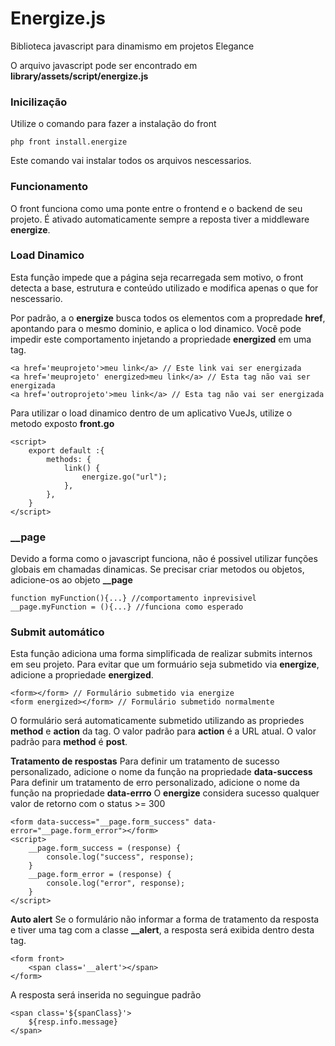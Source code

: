 # Energize.js

Biblioteca javascript para dinamismo em projetos Elegance

O arquivo javascript pode ser encontrado em **library/assets/script/energize.js**

### Inicilização

Utilize o comando para fazer a instalação do front

    php front install.energize

Este comando vai instalar todos os arquivos nescessarios. 

### Funcionamento

O front funciona como uma ponte entre o frontend e o backend de seu projeto. É ativado automaticamente sempre a reposta tiver a middleware **energize**.

### Load Dinamico

Esta função impede que a página seja recarregada sem motivo, o front detecta a base, estrutura e conteúdo utilizado e modifica apenas o que for nescessario.

Por padrão, a o **energize** busca todos os elementos com a propredade **href**, apontando para o mesmo dominio, e aplica o lod dinamico. Você pode impedir este comportamento injetando a propriedade **energized** em uma tag.

    <a href='meuprojeto'>meu link</a> // Este link vai ser energizada
    <a href='meuprojeto' energized>meu link</a> // Esta tag não vai ser energizada
    <a href='outroprojeto'>meu link</a> // Esta tag não vai ser energizada

Para utilizar o load dinamico dentro de um aplicativo VueJs, utilize o metodo exposto **front.go**

    <script>
        export default :{
            methods: {
                link() {
                    energize.go("url");
                },
            },
        }
    </script>

### __page

Devido a forma como o javascript funciona, não é possivel utilizar funções globais em chamadas dinamicas. Se precisar criar metodos ou objetos, adicione-os ao objeto **__page**

    function myFunction(){...} //comportamento inprevisivel
    __page.myFunction = (){...} //funciona como esperado

### Submit automático

Esta função adiciona uma forma simplificada de realizar submits internos em seu projeto.
Para evitar que um formuário seja submetido via **energize**, adicione a propriedade **energized**.

    <form></form> // Formulário submetido via energize
    <form energized></form> // Formulário submetido normalmente

O formulário será automaticamente submetido utilizando as propriedes **method** e **action** da tag. O valor padrão para **action** é a URL atual. O valor padrão para **method** é **post**.

**Tratamento de respostas**
Para definir um tratamento de sucesso personalizado, adicione o nome da função na propriedade **data-success**
Para definir um tratamento de erro personalizado, adicione o nome da função na propriedade **data-errro**
O **energize** considera sucesso qualquer valor de retorno com o status >= 300

    <form data-success="__page.form_success" data-error="__page.form_error"></form>
    <script>
        __page.form_success = (response) {
            console.log("success", response);
        }
        __page.form_error = (response) {
            console.log("error", response);
        }
    </script>

**Auto alert**
Se o formulário não informar a forma de tratamento da resposta e tiver uma tag com a classe **__alert**, a resposta será exibida dentro desta tag.

    <form front>
        <span class='__alert'></span>
    </form>

A resposta será inserida no seguingue padrão

    <span class='${spanClass}'>
        ${resp.info.message}
    </span>
 